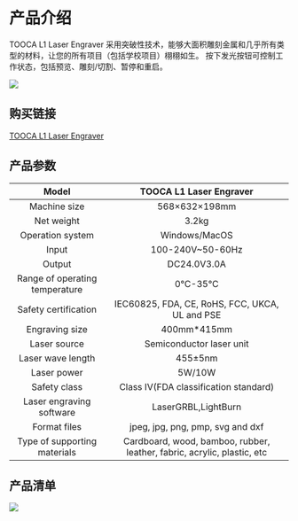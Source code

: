 ﻿---
sidebar_position: 1
sidebar_label: 产品介绍
---


# 产品介绍

TOOCA L1 Laser Engraver 采用突破性技术，能够大面积雕刻金属和几乎所有类型的材料，让您的所有项目（包括学校项目）栩栩如生。 按下发光按钮可控制工作状态，包括预览、雕刻/切割、暂停和重启。

![](https://wiki-media-ef.oss-cn-hongkong.aliyuncs.com/docs/tooca-l1-laser-engraver/images/tooca-laser-1-01.png)

## 购买链接

[TOOCA L1 Laser Engraver](https://www.elecfreaks.com/elecfreaks-tooca-laser-1.html)

## 产品参数

|Model|TOOCA L1 Laser Engraver|
|:-------:|:-------:|
|Machine size|568×632×198mm|
|Net weight|3.2kg|
|Operation system|Windows/MacOS|
|Input|100-240V~50-60Hz|
|Output|DC24.0V3.0A|
|Range of operating temperature|0℃-35℃|
|Safety certification|IEC60825, FDA, CE, RoHS, FCC, UKCA, UL and PSE|
|Engraving size	|400mm*415mm|
|Laser source|Semiconductor laser unit|
|Laser wave length|455±5nm|
|Laser power|5W/10W|
|Safety class|Class IV(FDA classification standard)|
|Laser engraving software|LaserGRBL,LightBurn|
|Format files|jpeg, jpg, png, pmp, svg and dxf|
|Type of supporting materials|Cardboard, wood, bamboo, rubber, leather, fabric, acrylic, plastic, etc|

## 产品清单

![](https://wiki-media-ef.oss-cn-hongkong.aliyuncs.com/docs/tooca-l1-laser-engraver/images/tooca-laser-1-02.png)
